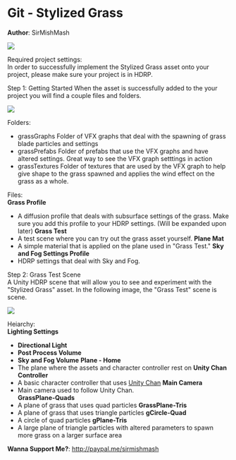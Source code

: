 # Git - Stylized Grass
**Author**: SirMishMash  

<img src = "https://github.com/SirMishMash/Unity-StylizedGrass/blob/main/Git_docImages/Grass1.PNG" />  

Required project settings:  
In order to successfully implement the Stylized Grass asset onto your project, please make sure your project is in HDRP.

Step 1: Getting Started
When the asset is successfully added to the your project you will find a couple files and folders. 

<img src = "https://github.com/SirMishMash/Unity-StylizedGrass/blob/main/Git_docImages/Starting1.PNG" />

Folders:
- grassGraphs      Folder of VFX graphs that deal with the spawning of grass blade particles and settings
- grassPrefabs     Folder of prefabs that use the VFX graphs and have altered settings. Great way to see the VFX graph setttings in action
- grassTextures    Folder of textures that are used by the VFX graph to help give shape to the grass spawned and applies the wind effect on the grass as a whole.

Files:  
**Grass Profile**  
  - A diffusion profile that deals with subsurface settings of the grass. Make sure you add this profile to your HDRP settings. (Will be expanded upon later)
**Grass Test**  
  - A test scene where you can try out the grass asset yourself.
**Plane Mat**  
  - A simple material that is applied on the plane used in "Grass Test."
**Sky and Fog Settings Profile**  
  - HDRP settings that deal with Sky and Fog.

Step 2: Grass Test Scene  
A Unity HDRP scene that will allow you to see and experiment with the "Stylized Grass" asset. In the following image, the "Grass Test" scene is scene.  

<img src = "https://github.com/SirMishMash/Unity-StylizedGrass/blob/main/Git_docImages/Scene1.PNG" />  

Heiarchy:  
**Lighting Settings**  
- **Directional Light**
- **Post Process Volume**
- **Sky and Fog Volume**
**Plane - Home**  
- The plane where the assets and character controller rest on
**Unity Chan Controller**  
- A basic character controller that uses [Unity Chan](https://assetstore.unity.com/packages/3d/characters/unity-chan-model-18705) 
**Main Camera**  
- Main camera used to follow Unity Chan.            
**GrassPlane-Quads**  
- A plane of grass that uses quad particles 
**GrassPlane-Tris**  
- A plane of grass that uses triangle particles 
**gCircle-Quad**  
- A circle of quad particles
**gPlane-Tris**
- A large plane of triangle particles with altered parameters to spawn more grass on a larger surface area


**Wanna Support Me?**: http://paypal.me/sirmishmash
